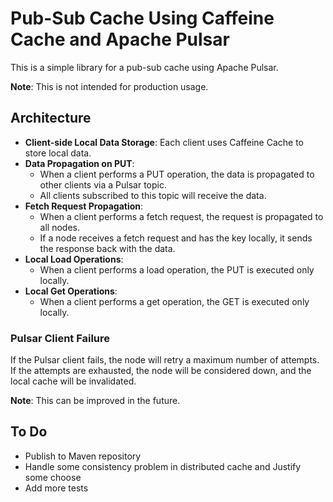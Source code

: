# Pub-Sub Cache Using Caffeine Cache and Apache Pulsar

This is a simple library for a pub-sub cache using Apache Pulsar.

**Note**: This is not intended for production usage.

## Architecture

- **Client-side Local Data Storage**: Each client uses Caffeine Cache to store local data.
- **Data Propagation on PUT**:
  - When a client performs a PUT operation, the data is propagated to other clients via a Pulsar topic.
  - All clients subscribed to this topic will receive the data.
- **Fetch Request Propagation**:
  - When a client performs a fetch request, the request is propagated to all nodes.
  - If a node receives a fetch request and has the key locally, it sends the response back with the data.
- **Local Load Operations**:
  - When a client performs a load operation, the PUT is executed only locally.
- **Local Get Operations**:
  - When a client performs a get operation, the GET is executed only locally.

### Pulsar Client Failure

If the Pulsar client fails, the node will retry a maximum number of attempts. If the attempts are exhausted, the node will be considered down, and the local cache will be invalidated.

**Note**: This can be improved in the future.

## To Do
- Publish to Maven repository
- Handle some consistency problem in distributed cache and Justify some choose
- Add more tests